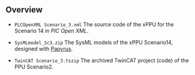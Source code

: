 
## Overview

* `PLCOpenXML Scenario_3.xml`
  The source code of the xPPU for the Scenario 14 in *PlC Open XML*.

* `SysMLmodel_Sc3.zip`
  The SysML models of the xPPU Scenario14, designed with [Papyrus](https://eclipse.org/papyrus/).    
  
* `TwinCAT Scenario_3.tszip`   The archived TwinCAT project (code) of the PPU Scenario2.
  
